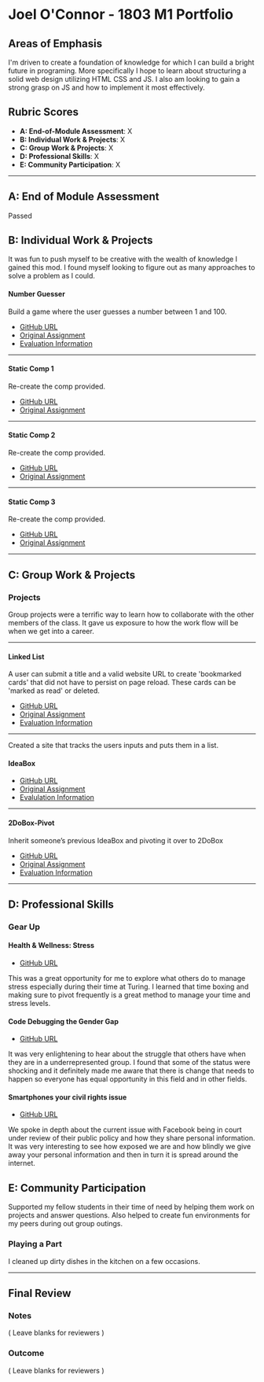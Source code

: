 # Joel O'Connor - 1803 M1 Portfolio	

## Areas of Emphasis

I'm driven to create a foundation of knowledge for which I can build a bright future in programing. More specifically I hope to learn about structuring a solid web design utilizing HTML CSS and JS. I also am looking to gain a strong grasp on JS and how to implement it most effectively.

## Rubric Scores

* **A: End-of-Module Assessment**: X
* **B: Individual Work & Projects**: X
* **C: Group Work & Projects**: X
* **D: Professional Skills**: X
* **E: Community Participation**: X

-----------------------

## A: End of Module Assessment

Passed


## B: Individual Work & Projects

It was fun to push myself to be creative with the wealth of knowledge I gained this mod. I found myself looking to figure out as many approaches to solve a problem as I could.

#### Number Guesser

Build a game where the user guesses a number between 1 and 100.

* [GitHub URL](https://github.com/JoOCon/jo-number-guesser)
* [Original Assignment](http://frontend.turing.io/projects/number-guesser.html)
* [Evaluation Information](https://github.com/turingschool/front-end-submissions-public/blob/master/1803/mod-1/number-guesser/joel-oconnor.md)

***

#### Static Comp 1

Re-create the comp provided.

* [GitHub URL](https://github.com/JoOCon/jo-comp-challenge-1)
* [Original Assignment](http://frontend.turing.io/projects/m1-static-comp-1.html)

***

#### Static Comp 2

Re-create the comp provided.

* [GitHub URL](https://github.com/JoOCon/jo-static-comp-2)
* [Original Assignment](http://frontend.turing.io/projects/m1-static-comp-2.html)

***

#### Static Comp 3

Re-create the comp provided.

* [GitHub URL](https://github.com/JoOCon/jo-static-comp3)
* [Original Assignment](http://frontend.turing.io/projects/m1-static-comp-3.html)

***

## C: Group Work & Projects

### Projects

Group projects were a terrific way to learn how to collaborate with the other members of the class. It gave us exposure to how the work flow will be when we get into a career.

***

#### Linked List

A user can submit a title and a valid website URL to create 'bookmarked cards' that did not have to persist on page reload.
These cards can be 'marked as read' or deleted.

* [GitHub URL](https://github.com/JoOCon/AM-JO-Linked-List)
* [Original Assignment](http://frontend.turing.io/projects/linked-list.html)
* [Evaluation Information](https://github.com/turingschool/front-end-submissions-public/blob/master/1803/mod-1/linked-list/joel-arram.md)

***

Created a site that tracks the users inputs and puts them in a list.

#### IdeaBox
* [GitHub URL](https://github.com/JoOCon/ab-jo-ideabox)
* [Original Assignment](http://frontend.turing.io/projects/ideabox.html)
* [Evalulation Information](https://github.com/turingschool/front-end-submissions-public/blob/master/1803/mod-1/idea-box/joel-alex.md)

***

#### 2DoBox-Pivot

Inherit someone’s previous IdeaBox and pivoting it over to 2DoBox

* [GitHub URL](https://github.com/JoOCon/KH-JO-2DoBox-Pivot)
* [Original Assignment](http://frontend.turing.io/projects/2DoBox-Pivot-Mod1.html)
* [Evaluation Information](https://github.com/turingschool/front-end-submissions-public/blob/master/1803/mod-1/2dobox/joel-kent.md)

***

## D: Professional Skills



### Gear Up
#### Health & Wellness: Stress

* [GitHub URL](https://github.com/turingschool/gear-up)

This was a great opportunity for me to explore what others do to manage stress especially during their time at Turing. I learned that time boxing and making sure to pivot frequently is a great method to manage your time and stress levels.

#### Code Debugging the Gender Gap

* [GitHub URL](https://github.com/turingschool/gear-up)

It was very enlightening to hear about the struggle that others have when they are in a underrepresented group. I found that some of the status were shocking and it definitely made me aware that there is change that needs to happen so everyone has equal opportunity in this field and in other fields.

#### Smartphones your civil rights issue

* [GitHub URL](https://github.com/turingschool/gear-up)

We spoke in depth about the current issue with Facebook being in court under review of their public policy and how they share personal information. It was very interesting to see how exposed we are and how blindly we give away your personal information and then in turn it is spread around the internet.

## E: Community Participation

Supported my fellow students in their time of need by helping them work on projects and answer questions. Also helped to create fun environments for my peers during out group outings.

### Playing a Part

I cleaned up dirty dishes in the kitchen on a few occasions.

------------------

## Final Review

### Notes

( Leave blanks for reviewers )

### Outcome

( Leave blanks for reviewers )
